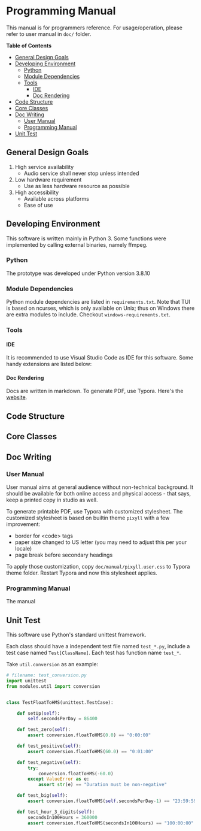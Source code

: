 # Programming Manual

This manual is for programmers reference. For usage/operation, please refer to user manual in `doc/` folder.

**Table of Contents**

<!-- vscode-markdown-toc -->
* [General Design Goals](#GeneralDesignGoals)
* [Developing Environment](#DevelopingEnvironment)
	* [Python](#Python)
	* [Module Dependencies](#ModuleDependencies)
	* [Tools](#Tools)
		* [IDE](#IDE)
		* [Doc Rendering](#DocRendering)
* [Code Structure](#CodeStructure)
* [Core Classes](#CoreClasses)
* [Doc Writing](#DocWriting)
	* [User Manual](#UserManual)
	* [Programming Manual](#ProgrammingManual)
* [Unit Test](#UnitTest)

<!-- vscode-markdown-toc-config
	numbering=false
	autoSave=true
	/vscode-markdown-toc-config -->
<!-- /vscode-markdown-toc -->

## <a name='GeneralDesignGoals'></a>General Design Goals

1. High service availability
    - Audio service shall never stop unless intended
2. Low hardware requirement
    - Use as less hardware resource as possible
3. High accessibility
    - Available across platforms
    - Ease of use

## <a name='DevelopingEnvironment'></a>Developing Environment

This software is written mainly in Python 3. Some functions were implemented by calling external binaries, namely ffmpeg.

### <a name='Python'></a>Python

The prototype was developed under Python version 3.8.10

### <a name='ModuleDependencies'></a>Module Dependencies

Python module dependencies are listed in `requirements.txt`. Note that TUI is based on ncurses, which is only available on Unix; thus on Windows there are extra modules to include. Checkout `windows-requirements.txt`.

### <a name='Tools'></a>Tools

#### <a name='IDE'></a>IDE

It is recommended to use Visual Studio Code as IDE for this software. Some handy extensions are listed below:

#### <a name='DocRendering'></a>Doc Rendering

Docs are written in markdown. To generate PDF, use Typora. Here's the [website](https://typora.io/).

## <a name='CodeStructure'></a>Code Structure

## <a name='CoreClasses'></a>Core Classes

## <a name='DocWriting'></a>Doc Writing

### <a name='UserManual'></a>User Manual

User manual aims at general audience without non-technical background. It should be available for both online access and physical access - that says, keep a printed copy in studio as well.

To generate printable PDF, use Typora with customized stylesheet. The customized stylesheet is based on builtin theme `pixyll` with a few improvement:

- border for \<code> tags
- paper size changed to US letter (you may need to adjust this per your locale)
- page break before secondary headings

To apply those customization, copy `doc/manual/pixyll.user.css` to Typora theme folder. Restart Typora and now this stylesheet applies.

### <a name='ProgrammingManual'></a>Programming Manual

The manual 

## <a name='UnitTest'></a>Unit Test

This software use Python's standard unittest framework.

Each class should have a independent test file named `test_*.py`, include a test case named `Test[ClassName]`. Each test has function name `test_*`.

Take `util.conversion` as an example:

```python
# filename: test_conversion.py
import unittest
from modules.util import conversion


class TestFloatToHMS(unittest.TestCase):

    def setUp(self):
        self.secondsPerDay = 86400

    def test_zero(self):
        assert conversion.floatToHMS(0.0) == "0:00:00"

    def test_positive(self):
        assert conversion.floatToHMS(60.0) == "0:01:00"

    def test_negative(self):
        try:
            conversion.floatToHMS(-60.0)
        except ValueError as e:
            assert str(e) == "Duration must be non-negative"

    def test_big(self):
        assert conversion.floatToHMS(self.secondsPerDay-1) == "23:59:59"

    def test_hour_3_digits(self):
        secondsIn100Hours = 360000
        assert conversion.floatToHMS(secondsIn100Hours) == "100:00:00"
```